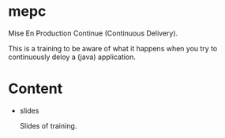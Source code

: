 mepc
====

Mise En Production Continue (Continuous Delivery).

This is a training to be aware of what it happens when you try to continuously deloy a (java) application.

Content
=======

- slides

  Slides of training.
